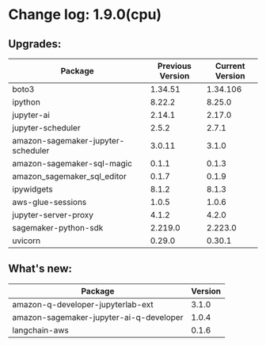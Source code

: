 # Change log: 1.9.0(cpu)

## Upgrades: 

Package | Previous Version | Current Version
---|---|---
boto3|1.34.51|1.34.106
ipython|8.22.2|8.25.0
jupyter-ai|2.14.1|2.17.0
jupyter-scheduler|2.5.2|2.7.1
amazon-sagemaker-jupyter-scheduler|3.0.11|3.1.0
amazon-sagemaker-sql-magic|0.1.1|0.1.3
amazon_sagemaker_sql_editor|0.1.7|0.1.9
ipywidgets|8.1.2|8.1.3
aws-glue-sessions|1.0.5|1.0.6
jupyter-server-proxy|4.1.2|4.2.0
sagemaker-python-sdk|2.219.0|2.223.0
uvicorn|0.29.0|0.30.1

## What's new: 

Package | Version 
---|---
amazon-q-developer-jupyterlab-ext|3.1.0
amazon-sagemaker-jupyter-ai-q-developer|1.0.4
langchain-aws|0.1.6

